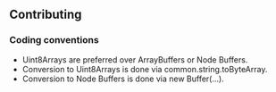 ## Contributing

### Coding conventions

* Uint8Arrays are preferred over ArrayBuffers or Node Buffers.
* Conversion to Uint8Arrays is done via common.string.toByteArray.
* Conversion to Node Buffers is done via new Buffer(...).
